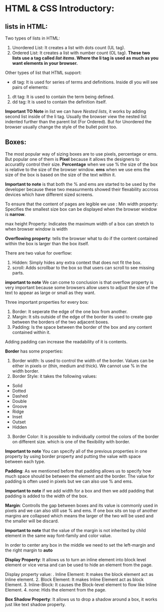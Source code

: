# HTML & CSS Introductory:

## lists in HTML:
Two types of lists in HTML:
1. Unordered List: It creates a list with dots count (UL tag).
2. Ordered List: It creates a list with number count (OL tag).
**These two lists use a tag called *list items*. Where the li tag is used as much as you want elements in your browser.**

Other types of list that HTML support: 
* dl tag: It is used for series of terms and definitions. Inside dl you will see pairs of elements:
 1. dt tag: It is used to contain the term being defined.
 2. dd tag: It is used to contain the definition itself.

**Important TO Note** in list we can have *Nested lists*, it works by adding second list inside of the li tag. Usually the browser view the nested list indented further than the parent list (For Ordered). But for Unordered the browser usually change the style of the bullet point too.

## Boxes:
The most popular way of sizing boxes are to use pixels, percentage or ems. But popular one of them is **Pixel** because it allows the designers to accuratlly control their size. **Percentage** when we use % the size of the box is relative to the size of the browser window. **ems** when we use ems the size of the box is based on the size of the text within it.

**Important to note** is that both the % and ems are started to be used by the developer because these two measurments showed their flexability accross devices which have different sized screens.

To ensure that the content of pages are legible we use :
Min width property: Specifies the smallest size box can be displayed when the browser window is **narrow**.

max height Property: Indicates the maximum width of a box can stretch to when browser window is width 

**Overflowing property**: tells the browser what to do if the content contained within the box is larger than the box itself.

There are two value for overflow: 
1. Hidden: Simply hides any extra context that does not fit the box.
2. scroll: Adds scrollbar to the box so that users can scroll to see missing parts.

**important to note** We can come to conclusion is that overflow property is very important because some browsers allow users to adjust the size of the text to appear as large or small as they want.

Three important properties for every box: 
1. Border: It seperate the edge of the one box from another.
2. Margin: It sits outside of the edge of the border its used to create gap between the borders of the two adjacent boxes.
3. Padding: Is the space between the border of the box and any content contained within it.

 Adding padding can increase the readability of it is contents.

 **Border** has some properties:
 1. Border width: Is used to control the width of the border. Values can be either in pixels or (thin, medium and thick). We cannot use % in the width border.
 2. Border Style: it takes the following values:
   * Solid 
   * Dotted
   * Dashed
   * Double
   * Groove
   * Ridge
   * Inset
   * Outset
   * Hidden

3. Border Color: It is possible to individually control the colors of the border on different size. which is one of the flexibility with border.

**Important to note** You can specify all of the previous properties in one property by using border property and putting the value with space between each type.

**Padding**: As we mentioned before that padding allows us to specify how much space should be between the element and the border.
The value for padding is often used in pixels but we can also use % and ems.

**Important to note** if we add width for a box and then we add padding that padding is added to the width of the box.

**Margin**: Controlls the gap between boxes and its value is commonly used in pixels and we can also still use % and ems.
If one box sits on top of another margins are collapsed which means the larger of the two will be used and the smaller will be discard.

**Important to note** that the value of the margin is not inherited by child element in the same way font-family and color value.

In order to center any box in the middle we need to set the left-margin and the right margin to **auto**

**Display Property**: It allows us to turn an inline element into block level element or vice versa and can be used to hide an element from the page.

Display property value: 
 . Inline Element: It makes the block element act as Inline element.
 2. Block Element: It makes Inline Element act as block Element.
 3. Inline-Block: It causes the Block-level element to flow like Inline Element.
 4. none: Hids the element from the page.

**Box Shadow Property**: It allows us to drop a shadow around a box, it works just like text shadow property.








